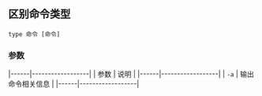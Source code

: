 ##  区别命令类型
```shell
type 命令 [命令]
```

###   参数
|------|------------------|
| 参数 | 说明             |
|------|------------------|
| `-a` | 输出命令相关信息 |
|------|------------------|


